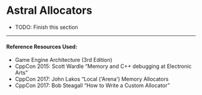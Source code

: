 # Astral Allocators

- TODO: Finish this section
---
#### Reference Resources Used:

- Game Engine Architecture (3rd Edition)
- CppCon 2015: Scott Wardle “Memory and C++ debugging at Electronic Arts”
- CppCon 2017: John Lakos “Local ('Arena') Memory Allocators
- CppCon 2017: Bob Steagall “How to Write a Custom Allocator” 